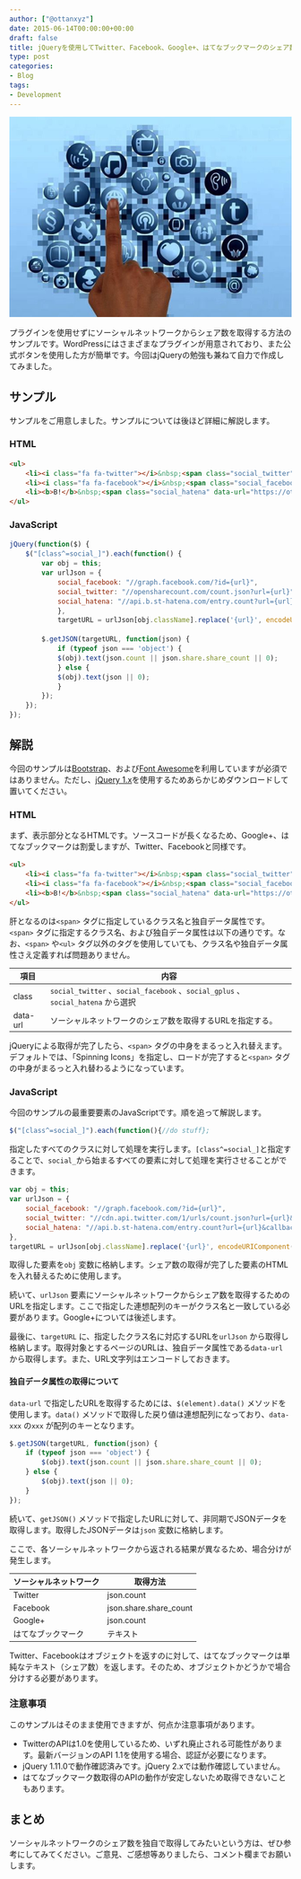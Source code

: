 ```yaml
---
author: ["@ottanxyz"]
date: 2015-06-14T00:00:00+00:00
draft: false
title: jQueryを使用してTwitter、Facebook、Google+、はてなブックマークのシェア数を非同期で取得する方法のまとめ
type: post
categories:
- Blog
tags:
- Development
---
```


![](150614-557d1764949ee.jpg)

プラグインを使用せずにソーシャルネットワークからシェア数を取得する方法のサンプルです。WordPressにはさまざまなプラグインが用意されており、また公式ボタンを使用した方が簡単です。今回はjQueryの勉強も兼ねて自力で作成してみました。

## サンプル

サンプルをご用意しました。サンプルについては後ほど詳細に解説します。

### HTML

```html
<ul>
	<li><i class="fa fa-twitter"></i>&nbsp;<span class="social_twitter" data-url="https://ottan.xyz/tethering-tripmode-1363/"><i class="fa fa-spinner fa-spin"></i></span></li>
	<li><i class="fa fa-facebook"></i>&nbsp;<span class="social_facebook" data-url="https://ottan.xyz/tethering-tripmode-1363/"><i class="fa fa-spinner fa-spin"></i></span></li>
	<li><b>B!</b>&nbsp;<span class="social_hatena" data-url="https://ottan.xyz/tethering-tripmode-1363/"><i class="fa fa-spinner fa-spin"></i></span></li>
</ul>
```

### JavaScript

```js
jQuery(function($) {
	$("[class^=social_]").each(function() {
		var obj = this;
		var urlJson = {
			social_facebook: "//graph.facebook.com/?id={url}",
			social_twitter: "//opensharecount.com/count.json?url={url}",
			social_hatena: "//api.b.st-hatena.com/entry.count?url={url}&callback=?"
			},
			targetURL = urlJson[obj.className].replace('{url}', encodeURIComponent(($(obj).data()).url));

		$.getJSON(targetURL, function(json) {
			if (typeof json === 'object') {
			$(obj).text(json.count || json.share.share_count || 0);
			} else {
			$(obj).text(json || 0);
			}
		});
	});
});
```

## 解説

今回のサンプルは[Bootstrap](https://getbootstrap.com/)、および[Font Awesome](https://fontawesome.com//)を利用していますが必須ではありません。ただし、[jQuery 1.x](http://jquery.com/)を使用するためあらかじめダウンロードして置いてください。

### HTML

まず、表示部分となるHTMLです。ソースコードが長くなるため、Google+、はてなブックマークは割愛しますが、Twitter、Facebookと同様です。

```html
<ul>
	<li><i class="fa fa-twitter"></i>&nbsp;<span class="social_twitter" data-url="https://ottan.xyz/tethering-tripmode-1363/"><i class="fa fa-spinner fa-spin"></i></span></li>
	<li><i class="fa fa-facebook"></i>&nbsp;<span class="social_facebook" data-url="https://ottan.xyz/tethering-tripmode-1363/"><i class="fa fa-spinner fa-spin"></i></span></li>
	<li><b>B!</b>&nbsp;<span class="social_hatena" data-url="https://ottan.xyz/tethering-tripmode-1363/"><i class="fa fa-spinner fa-spin"></i></span></li>
</ul>
```

肝となるのは`<span>` タグに指定しているクラス名と独自データ属性です。`<span>` タグに指定するクラス名、および独自データ属性は以下の通りです。なお、`<span>` や`<ul>` タグ以外のタグを使用していても、クラス名や独自データ属性さえ定義すれば問題ありません。

| 項目     | 内容                                                                             |
| -------- | -------------------------------------------------------------------------------- |
| class    | `social_twitter` 、`social_facebook` 、`social_gplus` 、`social_hatena` から選択 |
| data-url | ソーシャルネットワークのシェア数を取得するURLを指定する。                        |

jQueryによる取得が完了したら、`<span>` タグの中身をまるっと入れ替えます。デフォルトでは、「Spinning Icons」を指定し、ロードが完了すると`<span>` タグの中身がまるっと入れ替わるようになっています。

### JavaScript

今回のサンプルの最重要要素のJavaScriptです。順を追って解説します。

```js
$("[class^=social_]").each(function(){//do stuff};
```

指定したすべてのクラスに対して処理を実行します。`[class^=social_]`と指定することで、`social_`から始まるすべての要素に対して処理を実行させることができます。

```js
var obj = this;
var urlJson = {
	social_facebook: "//graph.facebook.com/?id={url}",
	social_twitter: "//cdn.api.twitter.com/1/urls/count.json?url={url}&callback=?",
	social_hatena: "//api.b.st-hatena.com/entry.count?url={url}&callback=?"
},
targetURL = urlJson[obj.className].replace('{url}', encodeURIComponent(($(obj).data()).url));
```

取得した要素を`obj` 変数に格納します。シェア数の取得が完了した要素のHTMLを入れ替えるために使用します。

続いて、`urlJson` 要素にソーシャルネットワークからシェア数を取得するためのURLを指定します。ここで指定した連想配列のキーがクラス名と一致している必要があります。Google+については後述します。

最後に、`targetURL` に、指定したクラス名に対応するURLを`urlJson` から取得し格納します。取得対象とするページのURLは、独自データ属性である`data-url` から取得します。また、URL文字列はエンコードしておきます。

#### 独自データ属性の取得について

`data-url` で指定したURLを取得するためには、`$(element).data()` メソッドを使用します。`data()` メソッドで取得した戻り値は連想配列になっており、`data-xxx` の`xxx` が配列のキーとなります。

```js
$.getJSON(targetURL, function(json) {
	if (typeof json === 'object') {
		$(obj).text(json.count || json.share.share_count || 0);
	} else {
		$(obj).text(json || 0);
	}
});
```

続いて、`getJSON()` メソッドで指定したURLに対して、非同期でJSONデータを取得します。取得したJSONデータは`json` 変数に格納します。

ここで、各ソーシャルネットワークから返される結果が異なるため、場合分けが発生します。

| ソーシャルネットワーク | 取得方法               |
| ---------------------- | ---------------------- |
| Twitter                | json.count             |
| Facebook               | json.share.share_count |
| Google+                | json.count             |
| はてなブックマーク     | テキスト               |

Twitter、Facebookはオブジェクトを返すのに対して、はてなブックマークは単純なテキスト（シェア数）を返します。そのため、オブジェクトかどうかで場合分けする必要があります。

### 注意事項

このサンプルはそのまま使用できますが、何点か注意事項があります。

-   TwitterのAPIは1.0を使用しているため、いずれ廃止される可能性があります。最新バージョンのAPI 1.1を使用する場合、認証が必要になります。
-   jQuery 1.11.0で動作確認済みです。jQuery 2.xでは動作確認していません。
-   はてなブックマーク数取得のAPIの動作が安定しないため取得できないこともあります。

## まとめ

ソーシャルネットワークのシェア数を独自で取得してみたいという方は、ぜひ参考にしてみてください。ご意見、ご感想等ありましたら、コメント欄までお願いします。

